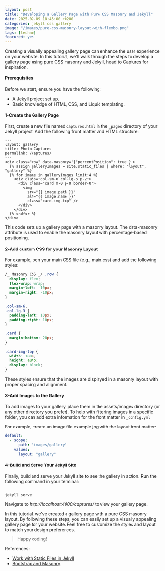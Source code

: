 ```yaml
---
layout: post
title: "Developing a Gallery Page with Pure CSS Masonry and Jekyll"
date: 2025-02-09 18:45:00 +0200
categories: jekyll css gallery
image: "/images/pure-css-masonry-layout-with-flexbo.png"
tags: [techno]
featured: yes
---
```


Creating a visually appealing gallery page can enhance the user experience on your website. In this tutorial, we'll walk through the steps to develop a gallery page using pure CSS masonry and Jekyll, head to [Captures](/captures/) for inspiration.

#### Prerequisites

Before we start, ensure you have the following:

- A Jekyll project set up.
- Basic knowledge of HTML, CSS, and Liquid templating.

#### 1-Create the Gallery Page

First, create a new file named `captures.html` in the `_pages` directory of your Jekyll project. Add the following front matter and HTML structure:

```liquid
---
layout: gallery
title: Photo Captures
permalink: /captures/
---
<div class="row" data-masonry='{"percentPosition": true }'>
  {% assign galleryImages = site.static_files | where: "layout", "gallery" %}
  {% for image in galleryImages limit:4 %}
    <div class="col-sm-6 col-lg-3 p-2">
      <div class="card m-0 p-0 border-0">
        <img
          src="{{ image.path }}"
          alt="{{ image.name }}"
          class="card-img-top" />
      </div>
    </div>
  {% endfor %}
</div>

```

This code sets up a gallery page with a masonry layout. The data-masonry attribute is used to enable the masonry layout with percentage-based positioning.

#### 2-Add custom CSS for your Masonry Layout

For example, pen your main CSS file (e.g., main.css) and add the following styles:

```css
/_ Masonry CSS _/ .row {
  display: flex;
  flex-wrap: wrap;
  margin-left: -10px;
  margin-right: -10px;
}

.col-sm-6,
.col-lg-3 {
  padding-left: 10px;
  padding-right: 10px;
}

.card {
  margin-bottom: 20px;
}

.card-img-top {
  width: 100%;
  height: auto;
  display: block;
}
```

These styles ensure that the images are displayed in a masonry layout with proper spacing and alignment.

#### 3-Add Images to the Gallery

To add images to your gallery, place them in the assets/images directory (or any other directory you prefer). To help with filtering images in a specific folder, you can add extra information for the front matter in `_config.yml`

For example, create an image file example.jpg with the layout front matter:

```yml
default:
  - scope:
      path: "images/gallery"
    values:
      layout: "gallery"
```

#### 4-Build and Serve Your Jekyll Site

Finally, build and serve your Jekyll site to see the gallery in action. Run the following command in your terminal:

```bash

jekyll serve

```

Navigate to _http://localhost:4000/captures/_ to view your gallery page.

In this tutorial, we've created a gallery page with a pure CSS masonry layout. By following these steps, you can easily set up a visually appealing gallery page for your website. Feel free to customize the styles and layout to match your design preferences.

> Happy coding!

References:

- [Work with Static Files in Jekyll](https://jekyllrb.com/docs/static-files/)
- [Bootstrap and Masonry](https://getbootstrap.com/docs/5.0/examples/masonry/)
